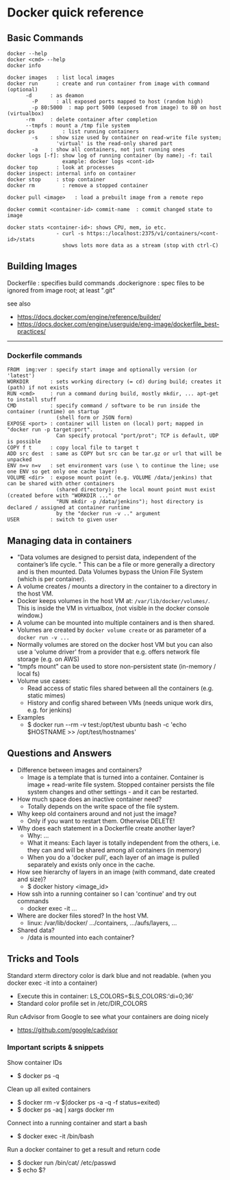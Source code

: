 # Docker quick reference

## Basic Commands

```
docker --help
docker <cmd> --help
docker info

docker images	: list local images
docker run		: create and run container from image with command (optional)
      -d      : as deamon
	    -P      : all exposed ports mapped to host (random high)
	    -p 80:5000  : map port 5000 (exposed from image) to 80 on host (virtualbox)
      -rm     : delete container after completion
      --tmpfs : mount a /tmp file system
docker ps		  : list running containers
        -s    : show size used by container on read-write file system; 
                'virtual' is the read-only shared part     
        -a    : show all containers, not just running ones
docker logs	[-f]: show log of running container (by name); -f: tail
                  example: docker logs <cont-id> 
docker top		: look at processes
docker inspect: internal info on container
docker stop 	: stop container
docker rm		  : remove a stopped container

docker pull <image>   : load a prebuilt image from a remote repo 

docker commit <container-id> commit-name  : commit changed state to image

docker stats <container-id>: shows CPU, mem, io etc. 
                - curl -s https::/localhost:2375/v1/containers/<cont-id>/stats
                  shows lots more data as a stream (stop with ctrl-C)
```

## Building Images

Dockerfile		: specifies build commands
.dockerignore : spec files to be ignored from image root; at least ".git"

see also
- https://docs.docker.com/engine/reference/builder/
- https://docs.docker.com/engine/userguide/eng-image/dockerfile_best-practices/ 


-----------------------------------------------------
### Dockerfile commands

```
FROM  img:ver : specify start image and optionally version (or 'latest')
WORKDIR       : sets working directory (= cd) during build; creates it (path) if not exists
RUN <cmd>     : run a command during build, mostly mkdir, ... apt-get to install stuff
CMD           : specify command / software to be run inside the container (runtime) on startup
                (shell form or JSON form)
EXPOSE <port> : container will listen on (local) port; mapped in "docker run -p target:port". 
                Can specify protocal "port/prot"; TCP is default, UDP is possible
COPY f t      : copy local file to target t
ADD src dest  : same as COPY but src can be tar.gz or url that will be unpacked
ENV n=v n=v   : set environment vars (use \ to continue the line; use one ENV so get only one cache layer)
VOLUME <dir>  : expose mount point (e.g. VOLUME /data/jenkins) that can be shared with other containers
                (shared directory); the local mount point must exist (created before with "WORKDIR ..." or
                "RUN mkdir -p /data/jenkins"); host directory is declared / assigned at container runtime
                by the "docker run -v .." argument
USER          : switch to given user
```



## Managing data in containers

- "Data volumes are designed to persist data, independent of the container’s life cycle. "
This can be a file or more generally a directory and is then mounted. Data Volumes bypass the Union File System (which is per container).
- A volume creates / mounts a directory in the container to a directory in the host VM.
- Docker keeps volumes in the host VM at: `/var/lib/docker/volumes/`. This is inside the VM in virtualbox, (not visible in the docker console window.)
- A volume can be mounted into multiple containers and is then shared. 
- Volumes are created by `docker volume create` or as parameter of a `docker run -v ...`
- Normally volumes are stored on the docker host VM but you can also use a 'volume driver' from a provider that e.g. offers network file storage (e.g. on AWS)
- "tmpfs mount" can be used to store non-persistent state (in-memory / local fs)
- Volume use cases:
  - Read access of static files shared between all the containers (e.g. static mimes)
  - History and config shared between VMs (needs unique work dirs, e.g. for jenkins)
- Examples
  - $ docker run --rm -v test:/opt/test ubuntu bash -c 'echo $HOSTNAME >> /opt/test/hostnames'




## Questions and Answers 

- Difference between images and containers?
  - Image is a template that is turned into a container. Container is image + read-write file system. Stopped container persists the file system changes and other settings - and it can be restarted.
- How much space does an inactive container need?
  - Totally depends on the write space of the file system. 
- Why keep old containers around and not just the image?
  - Only if you want to restart them. Otherwise DELETE!
- Why does each statement in a Dockerfile create another layer? 
  - Why: ...
  - What it means: Each layer is totally independent from the others, i.e. they can and will be shared among all containers (in memory)
  - When you do a 'docker pull', each layer of an image is pulled separately and exists only once in the cache.
- How see hierarchy of layers in an image (with command, date created and size)?
  - $ docker history <image_id>
- How ssh into a running container so I can 'continue' and try out commands 
  - docker exec -it ...
- Where are docker files stored? In the host VM. 
  - linux: /var/lib/docker/  .../containers,  .../aufs/layers, ...  
- Shared data?
  - /data is mounted into each container?


## Tricks and Tools
Standard xterm directory color is dark blue and not readable. (when you docker exec -it into a container)
- Execute this in container: LS_COLORS=$LS_COLORS:'di=0;36'
- Standard color profile set in /etc/DIR_COLORS

Run cAdvisor from Google to see what your containers are doing nicely
- https://github.com/google/cadvisor 



### Important scripts & snippets

Show container IDs
- $ docker ps -q 

Clean up all exited containers
- $ docker rm -v $(docker ps -a -q -f status=exited)
- $ docker ps -aq | xargs docker rm

Connect into a running container and start a bash
- $ docker exec -it <container-id> /bin/bash

Run a docker container to get a result and return code
- $ docker run <ubuntu-container> /bin/cat/ /etc/passwd 
- $ echo $? 
